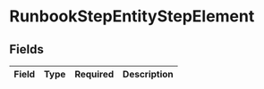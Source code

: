 # RunbookStepEntityStepElement


## Fields

| Field       | Type        | Required    | Description |
| ----------- | ----------- | ----------- | ----------- |